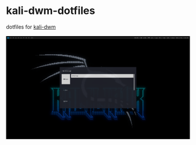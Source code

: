 # kali-dwm-dotfiles
dotfiles for [kali-dwm](https://gitlab.com/mr00k3/kali-dwm) <br><br>
![screenshot](kali-dwm-5.png)